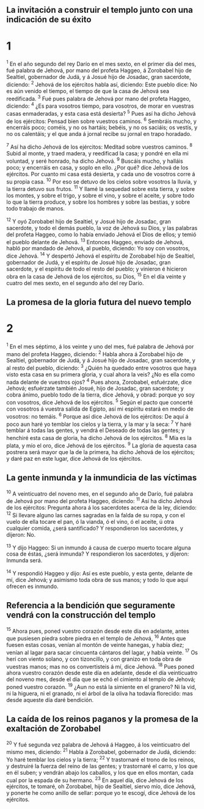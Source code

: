 ## La invitación a construir el templo junto con una indicación de su éxito
# 1 
<sup>1</sup> En el año segundo del rey Darío en el mes sexto, en el primer día del mes, fué palabra de Jehová, por mano del profeta Haggeo, á Zorobabel hijo de Sealtiel, gobernador de Judá, y á Josué hijo de Josadac, gran sacerdote, diciendo: <sup>2</sup> Jehová de los ejércitos habla así, diciendo: Este pueblo dice: No es aún venido el tiempo, el tiempo de que la casa de Jehová sea reedificada. <sup>3</sup> Fué pues palabra de Jehová por mano del profeta Haggeo, diciendo: <sup>4</sup> ¿Es para vosotros tiempo, para vosotros, de morar en vuestras casas enmaderadas, y esta casa está desierta? <sup>5</sup> Pues así ha dicho Jehová de los ejércitos: Pensad bien sobre vuestros caminos. <sup>6</sup> Sembráis mucho, y encerráis poco; coméis, y no os hartáis; bebéis, y no os saciáis; os vestís, y no os calentáis; y el que anda á jornal recibe su jornal en trapo horadado.

<sup>7</sup> Así ha dicho Jehová de los ejércitos: Meditad sobre vuestros caminos. <sup>8</sup> Subid al monte, y traed madera, y reedificad la casa; y pondré en ella mi voluntad, y seré honrado, ha dicho Jehová. <sup>9</sup> Buscáis mucho, y halláis poco; y encerráis en casa, y soplo en ello. ¿Por qué? dice Jehová de los ejércitos. Por cuanto mi casa está desierta, y cada uno de vosotros corre á su propia casa. <sup>10</sup> Por eso se detuvo de los cielos sobre vosotros la lluvia, y la tierra detuvo sus frutos. <sup>11</sup> Y llamé la sequedad sobre esta tierra, y sobre los montes, y sobre el trigo, y sobre el vino, y sobre el aceite, y sobre todo lo que la tierra produce, y sobre los hombres y sobre las bestias, y sobre todo trabajo de manos.

<sup>12</sup> Y oyó Zorobabel hijo de Sealtiel, y Josué hijo de Josadac, gran sacerdote, y todo el demás pueblo, la voz de Jehová su Dios, y las palabras del profeta Haggeo, como lo había enviado Jehová el Dios de ellos; y temió el pueblo delante de Jehová. <sup>13</sup> Entonces Haggeo, enviado de Jehová, habló por mandado de Jehová, al pueblo, diciendo: Yo soy con vosotros, dice Jehová. <sup>14</sup> Y despertó Jehová el espíritu de Zorobabel hijo de Sealtiel, gobernador de Judá, y el espíritu de Josué hijo de Josadac, gran sacerdote, y el espíritu de todo el resto del pueblo; y vinieron é hicieron obra en la casa de Jehová de los ejércitos, su Dios, <sup>15</sup> En el día veinte y cuatro del mes sexto, en el segundo año del rey Darío. 

## La promesa de la gloria futura del nuevo templo
# 2 
<sup>1</sup> En el mes séptimo, á los veinte y uno del mes, fué palabra de Jehová por mano del profeta Haggeo, diciendo: <sup>2</sup> Habla ahora á Zorobabel hijo de Sealtiel, gobernador de Judá, y á Josué hijo de Josadac, gran sacerdote, y al resto del pueblo, diciendo: <sup>3</sup> ¿Quién ha quedado entre vosotros que haya visto esta casa en su primera gloria, y cual ahora la veis? ¿No es ella como nada delante de vuestros ojos? <sup>4</sup> Pues ahora, Zorobabel, esfuérzate, dice Jehová; esfuérzate también Josué, hijo de Josadac, gran sacerdote; y cobra ánimo, pueblo todo de la tierra, dice Jehová, y obrad: porque yo soy con vosotros, dice Jehová de los ejércitos. <sup>5</sup> Según el pacto que concerté con vosotros á vuestra salida de Egipto, así mi espíritu estará en medio de vosotros: no temáis. <sup>6</sup> Porque así dice Jehová de los ejércitos: De aquí á poco aun haré yo temblar los cielos y la tierra, y la mar y la seca: <sup>7</sup> Y haré temblar á todas las gentes, y vendrá el Deseado de todas las gentes; y henchiré esta casa de gloria, ha dicho Jehová de los ejércitos. <sup>8</sup> Mía es la plata, y mío el oro, dice Jehová de los ejércitos. <sup>9</sup> La gloria de aquesta casa postrera será mayor que la de la primera, ha dicho Jehová de los ejércitos; y daré paz en este lugar, dice Jehová de los ejércitos. 

## La gente inmunda y la inmundicia de las víctimas
<sup>10</sup> A veinticuatro del noveno mes, en el segundo año de Darío, fué palabra de Jehová por mano del profeta Haggeo, diciendo: <sup>11</sup> Así ha dicho Jehová de los ejércitos: Pregunta ahora á los sacerdotes acerca de la ley, diciendo: <sup>12</sup> Si llevare alguno las carnes sagradas en la falda de su ropa, y con el vuelo de ella tocare el pan, ó la vianda, ó el vino, ó el aceite, ú otra cualquier comida, ¿será santificado? Y respondieron los sacerdotes, y dijeron: No. 

<sup>13</sup> Y dijo Haggeo: Si un inmundo á causa de cuerpo muerto tocare alguna cosa de éstas, ¿será inmunda? Y respondieron los sacerdotes, y dijeron: Inmunda será. 

<sup>14</sup> Y respondió Haggeo y dijo: Así es este pueblo, y esta gente, delante de mí, dice Jehová; y asimismo toda obra de sus manos; y todo lo que aquí ofrecen es inmundo. 

## Referencia a la bendición que seguramente vendrá con la construcción del templo
<sup>15</sup> Ahora pues, poned vuestro corazón desde este día en adelante, antes que pusiesen piedra sobre piedra en el templo de Jehová, <sup>16</sup> Antes que fuesen estas cosas, venían al montón de veinte hanegas, y había diez; venían al lagar para sacar cincuenta cántaros del lagar, y había veinte. <sup>17</sup> Os herí con viento solano, y con tizoncillo, y con granizo en toda obra de vuestras manos; mas no os convertisteis á mí, dice Jehová. <sup>18</sup> Pues poned ahora vuestro corazón desde este día en adelante, desde el día veinticuatro del noveno mes, desde el día que se echó el cimiento al templo de Jehová; poned vuestro corazón. <sup>19</sup> ¿Aun no está la simiente en el granero? Ni la vid, ni la higuera, ni el granado, ni el árbol de la oliva ha todavía florecido: mas desde aqueste día daré bendición. 

## La caída de los reinos paganos y la promesa de la exaltación de Zorobabel
<sup>20</sup> Y fué segunda vez palabra de Jehová á Haggeo, á los veinticuatro del mismo mes, diciendo: <sup>21</sup> Habla á Zorobabel, gobernador de Judá, diciendo: Yo haré temblar los cielos y la tierra; <sup>22</sup> Y trastornaré el trono de los reinos, y destruiré la fuerza del reino de las gentes; y trastornaré el carro, y los que en él suben; y vendrán abajo los caballos, y los que en ellos montan, cada cual por la espada de su hermano. <sup>23</sup> En aquel día, dice Jehová de los ejércitos, te tomaré, oh Zorobabel, hijo de Sealtiel, siervo mío, dice Jehová, y ponerte he como anillo de sellar: porque yo te escogí, dice Jehová de los ejércitos. 